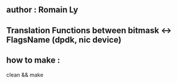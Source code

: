 ## author : Romain Ly 

## Translation Functions between bitmask <-> FlagsName (dpdk, nic device)

## how to make :
clean && make 
